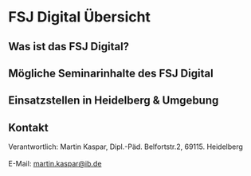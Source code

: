 # FSJ Digital Übersicht
## **Was ist das FSJ Digital?**
## **Mögliche Seminarinhalte des FSJ Digital**
## **Einsatzstellen in Heidelberg & Umgebung**
## **Kontakt**
Verantwortlich: Martin Kaspar, Dipl.-Päd. Belfortstr.2, 69115. Heidelberg <br><br>
E-Mail: martin.kaspar@ib.de
